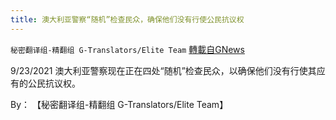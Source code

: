 ```yaml
---
title: 澳大利亚警察“随机”检查民众，确保他们没有行使公民抗议权
---
```

`秘密翻译组-精翻组 G-Translators/Elite Team` [轉載自GNews](https://gnews.org/zh-hans/1571042/)

9/23/2021 澳大利亚警察现在正在四处“随机”检查民众，以确保他们没有行使其应有的公民抗议权。

By： 【秘密翻译组-精翻组 G-Translators/Elite Team】
